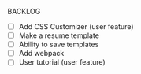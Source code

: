 BACKLOG

- [ ] Add CSS Customizer (user feature)
- [ ] Make a resume template
- [ ] Ability to save templates
- [ ] Add webpack
- [ ] User tutorial (user feature)
